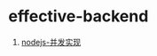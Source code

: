 # effective-backend

1. [nodejs-并发实现](https://github.com/QingyaFan/effective-backend/blob/master/nodejs-%E5%B9%B6%E5%8F%91.md)